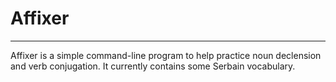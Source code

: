 # Affixer
---

Affixer is a simple command-line program to help practice noun declension and verb conjugation.
It currently contains some Serbain vocabulary.

